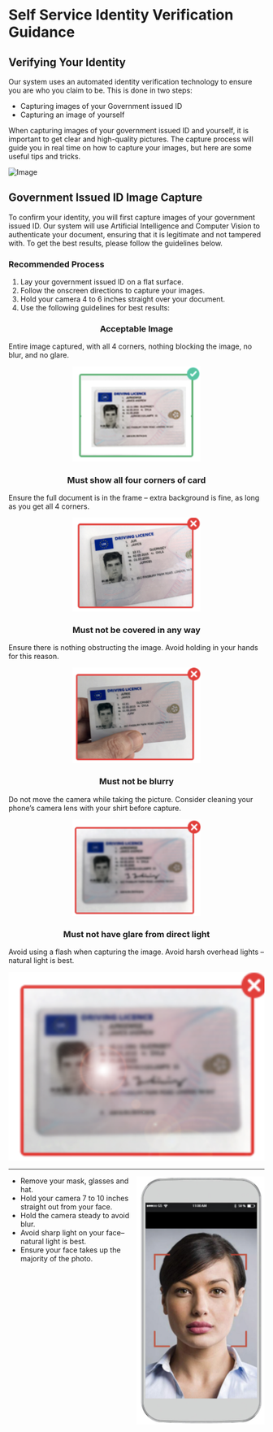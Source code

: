 # Self Service Identity Verification Guidance

## Verifying Your Identity

Our system uses an automated identity verification technology to ensure you are who you claim to be.  This is done in two steps:

* Capturing images of your Government issued ID
* Capturing an image of yourself

When capturing images of your government issued ID and yourself, it is important to get clear and high-quality pictures. The capture process will guide you in real time on how to capture your images, but here are some useful tips and tricks.

![Image](img/iddw-generic-phone.png)

## Government Issued ID Image Capture

To confirm your identity, you will first capture images of your government issued ID. Our system will use Artificial Intelligence and Computer Vision to authenticate your document, ensuring that it is legitimate and not tampered with. To get the best results, please follow the guidelines below. 

### Recommended Process

1. Lay your government issued ID on a flat surface.
2. Follow the onscreen directions to capture your images.
3. Hold your camera 4 to 6 inches straight over your document.
4. Use the following guidelines for best results:

### <h3 align="center">Acceptable Image</h3>

Entire image captured, with all 4 corners, nothing blocking the image, no blur, and no glare.

<p align="center">
    <img src="img/iddw-license-1.png" width="50%"/>
</p>

### <h3 align="center">Must show all four corners of card</h3>
 Ensure the full document is in the frame – extra background is fine, as long as you get all 4 corners.

<p align="center">
    <img src="img/iddw-license-2.png" width="50%"/>
</p>

### <h3 align="center">Must not be covered in any way</h3>

Ensure there is nothing obstructing the image. Avoid holding in your hands for this reason.

<p align="center">
    <img src="img/iddw-license-3.png" width="50%"/>
</p>

### <h3 align="center">Must not be blurry</h3>

Do not move the camera while taking the picture. Consider cleaning your phone’s camera lens with your shirt before capture.

<p align="center">
    <img src="img/iddw-license-4.png" width="50%"/>
</p>

### <h3 align="center">Must not have glare from direct light</h3> 

Avoid using a flash when capturing the image. Avoid harsh overhead lights – natural light is best.

<p align="center">
    <img src="img/iddw-license-5.png" height="50%"/>
</p>

---

<img style="float: right;" src="img/iddw-phone-2.png" width="50%">

* Remove your mask, glasses and hat.
* Hold your camera 7 to 10 inches straight out from your face.
* Hold the camera steady to avoid blur.
* Avoid sharp light on your face–natural light is best.
* Ensure your face takes up the majority of the photo.
